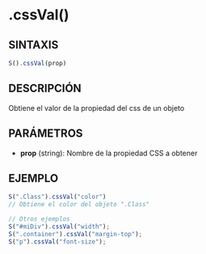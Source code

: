 # .cssVal()

## SINTAXIS
```javascript
S().cssVal(prop)
```

## DESCRIPCIÓN
Obtiene el valor de la propiedad del css de un objeto

## PARÁMETROS
- **prop** (string): Nombre de la propiedad CSS a obtener

## EJEMPLO
```javascript
S(".Class").cssVal("color")
// Obtiene el color del objeto ".Class"

// Otros ejemplos
S("#miDiv").cssVal("width");
S(".container").cssVal("margin-top");
S("p").cssVal("font-size");
```